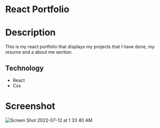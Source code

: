 # React Portfolio

# Description
This is my react portfolio that displays my projects that I have done, my resume and a about me section.

## Technology
- React
- Css

# Screenshot
![Screen Shot 2022-07-12 at 1 33 40 AM](https://user-images.githubusercontent.com/98546041/178416250-edb0bb09-b316-4e2c-8c05-de916c4c3c2d.png)


